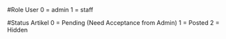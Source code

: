 #Role User
0 = admin
1 = staff

#Status Artikel
0 = Pending (Need Acceptance from Admin)
1 = Posted
2 = Hidden
